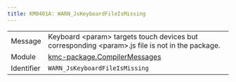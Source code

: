 ```yaml
---
title: KM0401A: WARN_JsKeyboardFileIsMissing
---
```


|            |           |
|------------|---------- |
| Message    | Keyboard &lt;param&gt; targets touch devices but corresponding &lt;param&gt;\.js file is not in the package\. |
| Module     | [kmc-package.CompilerMessages](kmc-package.compilermessages) |
| Identifier | `WARN_JsKeyboardFileIsMissing` |


